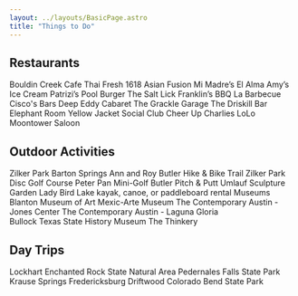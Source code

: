 ```yaml
---
layout: ../layouts/BasicPage.astro
title: "Things to Do"
---
```


## Restaurants

Bouldin Creek Cafe
Thai Fresh
1618 Asian Fusion
Mi Madre’s
El Alma
Amy’s Ice Cream
Patrizi’s
Pool Burger
The Salt Lick
Franklin’s BBQ
La Barbecue
Cisco's
Bars
Deep Eddy Cabaret
The Grackle
Garage
The Driskill Bar
Elephant Room
Yellow Jacket Social Club
Cheer Up Charlies
LoLo
Moontower Saloon

## Outdoor Activities

Zilker Park
Barton Springs
Ann and Roy Butler Hike & Bike Trail
Zilker Park Disc Golf Course
Peter Pan Mini-Golf
Butler Pitch & Putt
Umlauf Sculpture Garden
Lady Bird Lake kayak, canoe, or paddleboard rental
Museums
Blanton Museum of Art
Mexic-Arte Museum
The Contemporary Austin - Jones Center
The Contemporary Austin - Laguna Gloria  
Bullock Texas State History Museum
The Thinkery

## Day Trips

Lockhart
Enchanted Rock State Natural Area
Pedernales Falls State Park
Krause Springs
Fredericksburg
Driftwood
Colorado Bend State Park
